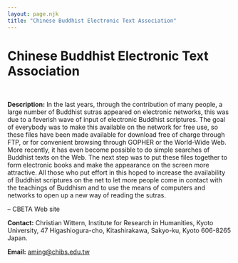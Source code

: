 ```yaml
---
layout: page.njk
title: "Chinese Buddhist Electronic Text Association"
---
```

# Chinese Buddhist Electronic Text Association



 
 


**Description:** In the last years, through the contribution of many people, a large number of Buddhist
 sutras appeared on electronic networks, this was due to a feverish wave of input of
 electronic Buddhist scriptures. The goal of everybody was to make this available on
 the network for free use, so these files have been made available for download free
 of charge through FTP, or for convenient browsing through GOPHER or the World-Wide
 Web. More recently, it has even become possible to do simple searches of Buddhist
 texts on the Web. The next step was to put these files together to form electronic
 books and make the appearance on the screen more attractive. All those who put effort
 in this hoped to increase the availability of Buddhist scriptures on the net to let
 more people come in contact with the teachings of Buddhism and to use the means of
 computers and networks to open up a new way of reading the sutras.
 
 – CBETA Web site
 
 **Contact:** Christian Wittern, Institute for Research in Humanities, Kyoto University, 47 Higashiogura-cho,
 Kitashirakawa, Sakyo-ku, Kyoto 606-8265 Japan.
 
 **Email:** aming@chibs.edu.tw
 
 
  
 
 

